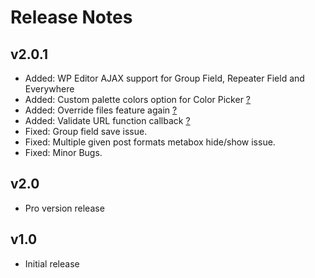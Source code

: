 # Release Notes

## v2.0.1
- Added: WP Editor AJAX support for Group Field, Repeater Field and Everywhere
- Added: Custom palette colors option for Color Picker <a href="#/faq?id=how-to-add-custom-color-palette-" class="csf-more-link">?</a>
- Added: Override files feature again <a href="#/faq?id=how-to-override-files-" class="csf-more-link">?</a>
- Added: Validate URL function callback <a href="#/faq?id=how-to-use-validate-" class="csf-more-link">?</a>
- Fixed: Group field save issue.
- Fixed: Multiple given post formats metabox hide/show issue.
- Fixed: Minor Bugs.

## v2.0
- Pro version release

## v1.0
- Initial release
